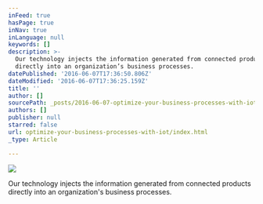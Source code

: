 ```yaml
---
inFeed: true
hasPage: true
inNav: true
inLanguage: null
keywords: []
description: >-
  Our technology injects the information generated from connected products
  directly into an organization’s business processes. 
datePublished: '2016-06-07T17:36:50.806Z'
dateModified: '2016-06-07T17:36:25.159Z'
title: ''
author: []
sourcePath: _posts/2016-06-07-optimize-your-business-processes-with-iot.md
authors: []
publisher: null
starred: false
url: optimize-your-business-processes-with-iot/index.html
_type: Article

---
```

![](https://the-grid-user-content.s3-us-west-2.amazonaws.com/2989930c-80fb-41f4-bb42-27051368a23d.png)

Our technology injects the information generated from connected products directly into an organization's business processes.